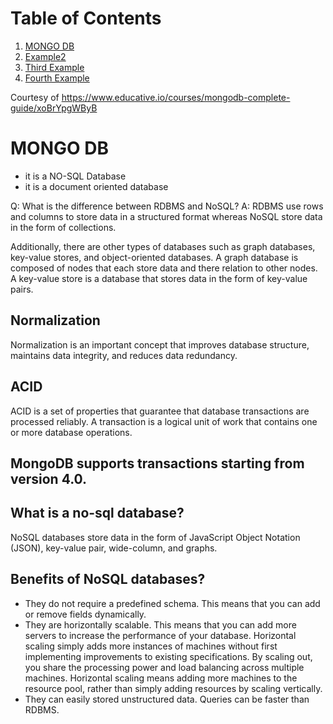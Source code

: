 # Table of Contents
1.   [MONGO DB](#introduction)
2.   [Example2](#example2)
3.   [Third Example](#third-example)
4.   [Fourth Example](#fourth-examplehttpwwwfourthexamplecom)

Courtesy of https://www.educative.io/courses/mongodb-complete-guide/xoBrYpgWByB

# MONGO DB
- it is a NO-SQL Database
- it is a document oriented database

Q: What is the difference between RDBMS and NoSQL?
A: RDBMS use rows and columns to store data in a structured format whereas NoSQL store data in the form of collections.

Additionally, there are other types of databases such as graph databases, key-value stores, and object-oriented databases.
A graph database is composed of nodes that each store data and there relation to other nodes.
A key-value store is a database that stores data in the form of key-value pairs.

## Normalization
Normalization is an important concept that improves database structure, maintains data integrity, and reduces data redundancy.

## ACID
ACID is a set of properties that guarantee that database transactions are processed reliably.
A transaction is a logical unit of work that contains one or more database operations.

## MongoDB supports transactions starting from version 4.0.

## What is a no-sql database?
NoSQL databases store data in the form of JavaScript Object Notation (JSON), key-value pair, wide-column, and graphs.

## Benefits of NoSQL databases?
- They do not require a predefined schema. This means that you can add or remove fields dynamically.
- They are horizontally scalable. This means that you can add more servers to increase the performance of your database.
  Horizontal scaling simply adds more instances of machines without first implementing improvements to existing specifications. By scaling out, you share the processing power and load balancing across multiple machines.
  Horizontal scaling means adding more machines to the resource pool, rather than simply adding resources by scaling vertically.
- They can easily stored unstructured data. Queries can be faster than RDBMS.